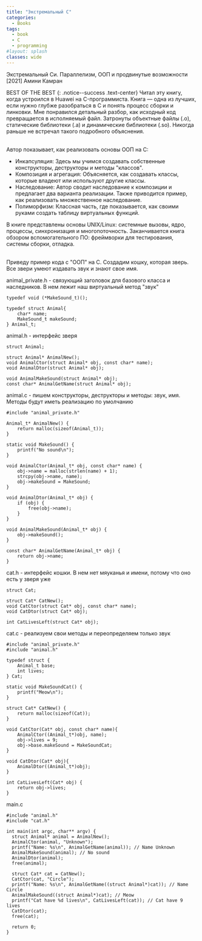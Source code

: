 ```yaml
---
title: "Экстремальный C"
categories:
  - Books
tags:
  - book
  - C
  - programming
#layout: splash
classes: wide
---
```

Экстремальный Cи. Параллелизм, ООП и продвинутые возможности [2021] Амини Камран  

BEST OF THE BEST
{: .notice--success .text-center}
Читал эту книгу, когда устроился в Huawei на C-программиста. Книга — одна из лучших, если нужно глубже разобраться в C и понять процесс сборки и линковки. Мне  понравился детальный разбор, как исходный код превращается в исполняемый файл. Затронуты объектные файлы (.o), статические библиотеки (.a) и динамические библиотеки (.so). Никогда раньше не встречал такого подробного объяснения.  
&nbsp;  

Автор показывает, как реализовать основы ООП на C:
- Инкапсуляция: Здесь мы учимся создавать собственные конструкторы, деструкторы и методы "классов".
- Композиция и агрегация: Объясняется, как создавать классы, которые владеют или используют другие классы.
- Наследование: Автор сводит наследование к композиции и предлагает два варианта реализации. Также приводится пример, как реализовать множественное наследование.
- Полиморфизм: Классная часть, где показывается, как своими руками создать таблицу виртуальных функций.  

В книге представлены основы UNIX/Linux: системные вызовы, ядро, процессы, синхронизация и многопоточность. Заканчивается книга обзором вспомогательного ПО: фреймворки для тестирования, системы сборки, отладка.  
&nbsp;  

Приведу пример кода с "ООП" на С. Создадим кошку, которая зверь. Все звери умеют издавать звук и знают свое имя.

animal_private.h - связующий заголовок для базового класса и наследников. В нем лежит наш виртуальный метод "звук"
```
typedef void (*MakeSound_t)();

typedef struct Animal{
    char* name;
    MakeSound_t makeSound;
} Animal_t;
```
animal.h - интерфейс зверя
```
struct Animal;

struct Animal* AnimalNew();
void AnimalCtor(struct Animal* obj, const char* name);
void AnimalDtor(struct Animal* obj);

void AnimalMakeSound(struct Animal* obj);
const char* AnimalGetName(struct Animal* obj);
```
animal.c - пишем конструкторы, деструкторы и методы: звук, имя. Методы будут иметь реализацию по умолчанию
```
#include "animal_private.h"

Animal_t* AnimalNew() {
    return malloc(sizeof(Animal_t));
}

static void MakeSound() {
    printf("No sound\n");
}

void AnimalCtor(Animal_t* obj, const char* name) {
    obj->name = malloc(strlen(name) + 1);
    strcpy(obj->name, name);
    obj->makeSound = MakeSound;
}

void AnimalDtor(Animal_t* obj) {
    if (obj) {
        free(obj->name);
    }
}

void AnimalMakeSound(Animal_t* obj) {
    obj->makeSound();
}

const char* AnimalGetName(Animal_t* obj) {
    return obj->name;
}
```
cat.h - интерфейс кошки. В нем нет мяуканья и имени, потому что оно есть у зверя уже
```
struct Cat;

struct Cat* CatNew();
void CatCtor(struct Cat* obj, const char* name);
void CatDtor(struct Cat* obj);

int CatLivesLeft(struct Cat* obj);
```
cat.c - реализуем свои методы и переопределяем только звук
```
#include "animal_private.h"
#include "animal.h"

typedef struct {
    Animal_t base;
    int lives;
} Cat;

static void MakeSoundCat() {
    printf("Meow\n");
}

struct Cat* CatNew() {
    return malloc(sizeof(Cat));
}

void CatCtor(Cat* obj, const char* name){
    AnimalCtor((Animal_t*)obj, name);
    obj->lives = 9;
    obj->base.makeSound = MakeSoundCat;
}

void CatDtor(Cat* obj){
    AnimalDtor((Animal_t*)obj);
}

int CatLivesLeft(Cat* obj) {
    return obj->lives;
}
```
main.c
```
#include "animal.h"
#include "cat.h"

int main(int argc, char** argv) {
  struct Animal* animal = AnimalNew();
  AnimalCtor(animal, "Unknown");
  printf("Name: %s\n", AnimalGetName(animal)); // Name Unknown
  AnimalMakeSound(animal); // No sound
  AnimalDtor(animal);
  free(animal);

  struct Cat* cat = CatNew();
  CatCtor(cat, "Circle");
  printf("Name: %s\n", AnimalGetName((struct Animal*)cat)); // Name Circle
  AnimalMakeSound((struct Animal*)cat); // Meow
  printf("Cat have %d lives\n", CatLivesLeft(cat)); // Cat have 9 lives
  CatDtor(cat);
  free(cat);

  return 0;
}
```